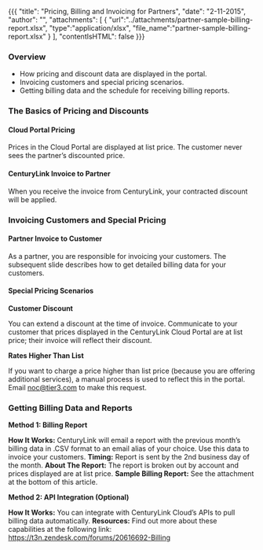 {{{
  "title": "Pricing, Billing and Invoicing for Partners",
  "date": "2-11-2015",
  "author": "",
  "attachments": [
    {
      "url":"../attachments/partner-sample-billing-report.xlsx",
      "type":"application/xlsx",
      "file_name":"partner-sample-billing-report.xlsx"
    }
  ],
  "contentIsHTML": false
}}}

### Overview
* How pricing and discount data are displayed in the portal.
* Invoicing customers and special pricing scenarios.
* Getting billing data and the schedule for receiving billing reports.

### The Basics of Pricing and Discounts

#### Cloud Portal Pricing

Prices in the Cloud Portal are displayed at list price. The customer never sees the partner’s discounted price.

#### CenturyLink Invoice to Partner

When you receive the invoice from CenturyLink, your contracted discount will be applied.

### Invoicing Customers and Special Pricing

#### Partner Invoice to Customer

As a partner, you are responsible for invoicing your customers. The subsequent slide describes how to get detailed billing data for your customers.

#### Special Pricing Scenarios

**Customer Discount**

You can extend a discount at the time of invoice. Communicate to your customer that prices displayed in the CenturyLink Cloud Portal are at list price; their invoice will reflect their discount.

**Rates Higher Than List**

If you want to charge a price higher than list price (because you are offering additional services), a manual process is used to reflect this in the portal.  Email noc@tier3.com to make this request.

### Getting Billing Data and Reports

**Method 1: Billing Report**

**How It Works:** CenturyLink will email a report with the previous month’s billing data in .CSV format to an email alias of your choice.  Use this data to invoice your customers.
**Timing:** Report is sent by the 2nd business day of the month.
**About The Report:** The report is broken out by account and prices displayed are at list price.
**Sample Billing Report:** See the attachment at the bottom of this article.

**Method 2: API Integration (Optional)**

**How It Works:** You can integrate with CenturyLink Cloud’s APIs to pull billing data automatically.
**Resources:** Find out more about these capabilities at the following link: https://t3n.zendesk.com/forums/20616692-Billing




